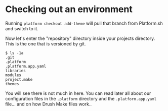 # Checking out an environment
Running `platform checkout add-theme` will pull that branch from Platform.sh
and switch to it.

Now let's enter the "repository" directory inside your projects directory. This
is the one that is versioned by git. 

```
$ ls -1a
.git
.platform
.platform.app.yaml
libraries
modules
project.make
themes
```

You will see there is not much in here. You can read later all about our 
configuration files in the `.platform` directory and the  `.platform.app.yaml` 
file... and on how Drush Make files work..
